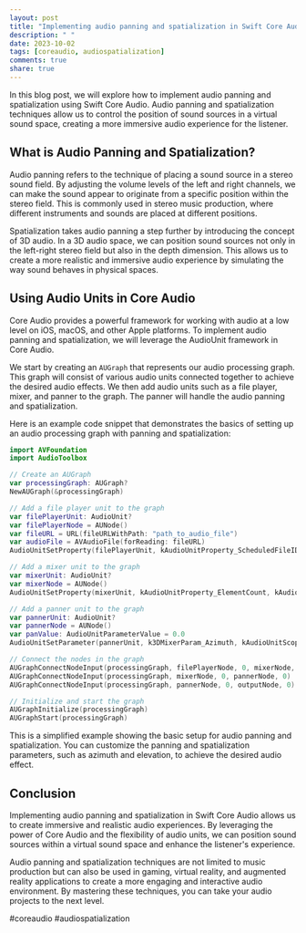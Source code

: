 ```yaml
---
layout: post
title: "Implementing audio panning and spatialization in Swift Core Audio"
description: " "
date: 2023-10-02
tags: [coreaudio, audiospatialization]
comments: true
share: true
---
```


In this blog post, we will explore how to implement audio panning and spatialization using Swift Core Audio. Audio panning and spatialization techniques allow us to control the position of sound sources in a virtual sound space, creating a more immersive audio experience for the listener.

## What is Audio Panning and Spatialization?

Audio panning refers to the technique of placing a sound source in a stereo sound field. By adjusting the volume levels of the left and right channels, we can make the sound appear to originate from a specific position within the stereo field. This is commonly used in stereo music production, where different instruments and sounds are placed at different positions.

Spatialization takes audio panning a step further by introducing the concept of 3D audio. In a 3D audio space, we can position sound sources not only in the left-right stereo field but also in the depth dimension. This allows us to create a more realistic and immersive audio experience by simulating the way sound behaves in physical spaces.

## Using Audio Units in Core Audio

Core Audio provides a powerful framework for working with audio at a low level on iOS, macOS, and other Apple platforms. To implement audio panning and spatialization, we will leverage the AudioUnit framework in Core Audio.

We start by creating an `AUGraph` that represents our audio processing graph. This graph will consist of various audio units connected together to achieve the desired audio effects. We then add audio units such as a file player, mixer, and panner to the graph. The panner will handle the audio panning and spatialization.

Here is an example code snippet that demonstrates the basics of setting up an audio processing graph with panning and spatialization:

```swift
import AVFoundation
import AudioToolbox

// Create an AUGraph
var processingGraph: AUGraph?
NewAUGraph(&processingGraph)

// Add a file player unit to the graph
var filePlayerUnit: AudioUnit?
var filePlayerNode = AUNode()
var fileURL = URL(fileURLWithPath: "path_to_audio_file")
var audioFile = AVAudioFile(forReading: fileURL)
AudioUnitSetProperty(filePlayerUnit, kAudioUnitProperty_ScheduledFileIDs, kAudioUnitScope_Global, 0, &fileRef, UInt32(MemoryLayout<ExtAudioFileRef>.stride))

// Add a mixer unit to the graph
var mixerUnit: AudioUnit?
var mixerNode = AUNode()
AudioUnitSetProperty(mixerUnit, kAudioUnitProperty_ElementCount, kAudioUnitScope_Input, 0, &inputCount, UInt32(MemoryLayout<UInt32>.stride))

// Add a panner unit to the graph
var pannerUnit: AudioUnit?
var pannerNode = AUNode()
var panValue: AudioUnitParameterValue = 0.0
AudioUnitSetParameter(pannerUnit, k3DMixerParam_Azimuth, kAudioUnitScope_Input, 0, panValue, 0)

// Connect the nodes in the graph
AUGraphConnectNodeInput(processingGraph, filePlayerNode, 0, mixerNode, 0)
AUGraphConnectNodeInput(processingGraph, mixerNode, 0, pannerNode, 0)
AUGraphConnectNodeInput(processingGraph, pannerNode, 0, outputNode, 0)

// Initialize and start the graph
AUGraphInitialize(processingGraph)
AUGraphStart(processingGraph)
```

This is a simplified example showing the basic setup for audio panning and spatialization. You can customize the panning and spatialization parameters, such as azimuth and elevation, to achieve the desired audio effect.

## Conclusion

Implementing audio panning and spatialization in Swift Core Audio allows us to create immersive and realistic audio experiences. By leveraging the power of Core Audio and the flexibility of audio units, we can position sound sources within a virtual sound space and enhance the listener's experience.

Audio panning and spatialization techniques are not limited to music production but can also be used in gaming, virtual reality, and augmented reality applications to create a more engaging and interactive audio environment. By mastering these techniques, you can take your audio projects to the next level.

#coreaudio #audiospatialization